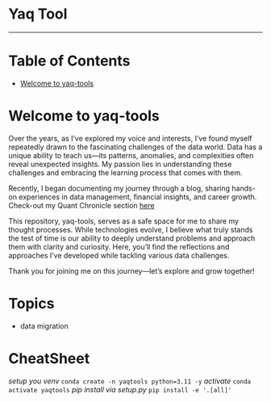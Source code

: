 # Yaq Tool

----------------
# Table of Contents

- [Welcome to yaq-tools](#welcome-to-yaq-tools)

# Welcome to yaq-tools
Over the years, as I’ve explored my voice and interests, I’ve found myself repeatedly drawn to the fascinating challenges of the data world. Data has a unique ability to teach us—its patterns, anomalies, and complexities often reveal unexpected insights. My passion lies in understanding these challenges and embracing the learning process that comes with them.

Recently, I began documenting my journey through a blog, sharing hands-on experiences in data management, 
financial insights, and career growth. Check-out my Quant Chronicle section [here](https://womenunbound.substack.com/s/quant-chronicles)

This repository, yaq-tools, serves as a safe space for me to share my thought processes. 
While technologies evolve, I believe what truly stands the test of time is our ability to deeply understand problems and approach them with clarity and curiosity. 
Here, you’ll find the reflections and approaches I’ve developed while tackling various data challenges.

Thank you for joining me on this journey—let’s explore and grow together!

# Topics
- data migration

# CheatSheet
*setup you venv*
``
conda create -n yaqtools python=3.11 -y
``
*activate*
``
conda activate yaqtools
``
*pip install via setup.py*
``
pip install -e '.[all]' 
``
